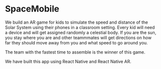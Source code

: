 # SpaceMobile

We build an AR game for kids to simulate the speed and distance of the Solar System using their phones in a classroom setting.
Every kid will need a device and will get assigned randomly a celestial body. If you are the sun, you stay where you are and other teammmates will get directions on how far they should move away from you and what speed to go around you. 

The team with the fastest time to assemble is the winner of this game. 

We have built this app using React Native and React Native AR. 
